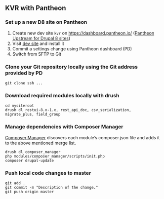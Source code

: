 ## KVR with Pantheon

### Set up a new D8 site on Pantheon

1. Create new dev site `kvr` on https://dashboard.pantheon.io/ ([Pantheon Upstream for Drupal 8 sites](https://github.com/pantheon-systems/drops-8))
2. Visit [dev site](http://dev-kvr.pantheon.io/) and install it
3. Commit a settings change using Pantheon dashboard (PD)
4. Switch from SFTP to Git

### Clone your Git repository locally using the Git address provided by PD

    git clone ssh ...

### Download required modules locally with drush

    cd mysiteroot
    drush dl restui-8.x-1.x, rest_api_doc, csv_serialization, migrate_plus, field_group

### Manage dependencies with Composer Manager

[Composer Manager](https://drupal.org/project/composer_manager) discovers each module’s composer.json file and adds it to the above mentioned merge list.

    drush dl composer_manager  
    php modules/composer_manager/scripts/init.php  
    composer drupal-update 

### Push local code changes to master

    git add .
    git commit -m "Description of the change."
    git push origin master

